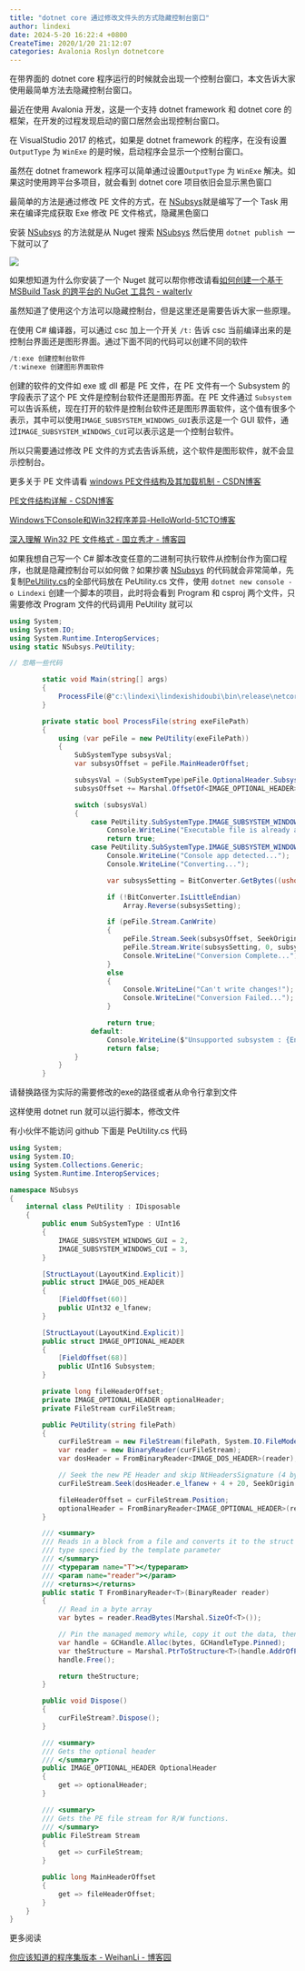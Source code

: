 ```yaml
---
title: "dotnet core 通过修改文件头的方式隐藏控制台窗口"
author: lindexi
date: 2024-5-20 16:22:4 +0800
CreateTime: 2020/1/20 21:12:07
categories: Avalonia Roslyn dotnetcore
---
```


在带界面的 dotnet core 程序运行的时候就会出现一个控制台窗口，本文告诉大家使用最简单方法去隐藏控制台窗口。

<!--more-->


<!-- CreateTime:2020/1/20 21:12:07 -->

<!-- 标签：Avalonia,Roslyn，dotnetcore -->

最近在使用 Avalonia 开发，这是一个支持 dotnet framework 和 dotnet core 的框架，在开发的过程发现启动的窗口居然会出现控制台窗口。

在 VisualStudio 2017 的格式，如果是 dotnet framework 的程序，在没有设置 `OutputType` 为 `WinExe` 的是时候，启动程序会显示一个控制台窗口。

虽然在 dotnet framework 程序可以简单通过设置`OutputType` 为 `WinExe` 解决。如果这时使用跨平台多项目，就会看到 dotnet core 项目依旧会显示黑色窗口

最简单的方法是通过修改 PE 文件的方式，在 [NSubsys](https://github.com/jmacato/NSubsys/blob/master/NSubsys.csproj )就是编写了一个 Task 用来在编译完成获取 Exe 修改 PE 文件格式，隐藏黑色窗口

安装 [NSubsys](https://github.com/jmacato/NSubsys/blob/master/NSubsys.csproj ) 的方法就是从 Nuget 搜索 [NSubsys](https://github.com/jmacato/NSubsys/blob/master/NSubsys.csproj ) 然后使用 `dotnet publish `一下就可以了

<!-- ![](image/dotnet core 通过修改文件头的方式隐藏控制台窗口/dotnet core 通过修改文件头的方式隐藏控制台窗口0.png) -->

![](http://image.acmx.xyz/lindexi%2F20187242045550)

如果想知道为什么你安装了一个 Nuget 就可以帮你修改请看[如何创建一个基于 MSBuild Task 的跨平台的 NuGet 工具包 - walterlv](https://walterlv.github.io/post/create-a-cross-platform-msbuild-task-based-nuget-tool.html )

虽然知道了使用这个方法可以隐藏控制台，但是这里还是需要告诉大家一些原理。

在使用 C# 编译器，可以通过 csc 加上一个开关 `/t:` 告诉 csc 当前编译出来的是 控制台界面还是图形界面。通过下面不同的代码可以创建不同的软件

```csharp
/t:exe 创建控制台软件
/t:winexe 创建图形界面软件
```
创建的软件的文件如 exe 或 dll 都是 PE 文件，在 PE 文件有一个 Subsystem 的字段表示了这个 PE 文件是控制台软件还是图形界面。在 PE 文件通过 `Subsystem` 可以告诉系统，现在打开的软件是控制台软件还是图形界面软件，这个值有很多个表示，其中可以使用`IMAGE_SUBSYSTEM_WINDOWS_GUI`表示这是一个 GUI 软件，通过`IMAGE_SUBSYSTEM_WINDOWS_CUI`可以表示这是一个控制台软件。

所以只需要通过修改 PE 文件的方式去告诉系统，这个软件是图形软件，就不会显示控制台。

更多关于 PE 文件请看 [windows PE文件结构及其加载机制 - CSDN博客](https://blog.csdn.net/liuyez123/article/details/51281905 )

[PE文件结构详解 - CSDN博客](https://blog.csdn.net/huanjieshuijing/article/details/5874365 )

[Windows下Console和Win32程序差异-HelloWorld-51CTO博客](http://blog.51cto.com/vanshell/422909 )

[深入理解 Win32 PE 文件格式 - 国立秀才 - 博客园](https://www.cnblogs.com/guolixiucai/p/4809820.html )

如果我想自己写一个 C# 脚本改变任意的二进制可执行软件从控制台作为窗口程序，也就是隐藏控制台可以如何做？如果抄袭  [NSubsys](https://github.com/jmacato/NSubsys/blob/master/NSubsys.csproj ) 的代码就会非常简单，先复制[PeUtility.cs](https://github.com/jmacato/NSubsys/blob/master/PeUtility.cs )的全部代码放在 PeUtility.cs 文件，使用 `dotnet new console -o Lindexi` 创建一个脚本的项目，此时将会看到 Program 和 csproj 两个文件，只需要修改 Program 文件的代码调用 PeUtility 就可以

```csharp
using System;
using System.IO;
using System.Runtime.InteropServices;
using static NSubsys.PeUtility;

// 忽略一些代码

        static void Main(string[] args)
        {
            ProcessFile(@"c:\lindexi\lindexishidoubi\bin\release\netcoreapp3.1\lindexi.exe");
        }

        private static bool ProcessFile(string exeFilePath)
        {
            using (var peFile = new PeUtility(exeFilePath))
            {
                SubSystemType subsysVal;
                var subsysOffset = peFile.MainHeaderOffset;

                subsysVal = (SubSystemType)peFile.OptionalHeader.Subsystem;
                subsysOffset += Marshal.OffsetOf<IMAGE_OPTIONAL_HEADER>("Subsystem").ToInt32();

                switch (subsysVal)
                {
                    case PeUtility.SubSystemType.IMAGE_SUBSYSTEM_WINDOWS_GUI:
                        Console.WriteLine("Executable file is already a Win32 App!");
                        return true;
                    case PeUtility.SubSystemType.IMAGE_SUBSYSTEM_WINDOWS_CUI:
                        Console.WriteLine("Console app detected...");
                        Console.WriteLine("Converting...");

                        var subsysSetting = BitConverter.GetBytes((ushort)SubSystemType.IMAGE_SUBSYSTEM_WINDOWS_GUI);

                        if (!BitConverter.IsLittleEndian)
                            Array.Reverse(subsysSetting);

                        if (peFile.Stream.CanWrite)
                        {
                            peFile.Stream.Seek(subsysOffset, SeekOrigin.Begin);
                            peFile.Stream.Write(subsysSetting, 0, subsysSetting.Length);
                            Console.WriteLine("Conversion Complete...");
                        }
                        else
                        {
                            Console.WriteLine("Can't write changes!");
                            Console.WriteLine("Conversion Failed...");
                        }

                        return true;
                    default:
                        Console.WriteLine($"Unsupported subsystem : {Enum.GetName(typeof(SubSystemType), subsysVal)}.");
                        return false;
                }
            }
        }
```

请替换路径为实际的需要修改的exe的路径或者从命令行拿到文件

这样使用 dotnet run 就可以运行脚本，修改文件

有小伙伴不能访问 github 下面是 PeUtility.cs 代码

```csharp
using System;
using System.IO;
using System.Collections.Generic;
using System.Runtime.InteropServices;

namespace NSubsys
{
    internal class PeUtility : IDisposable
    {
        public enum SubSystemType : UInt16
        {
            IMAGE_SUBSYSTEM_WINDOWS_GUI = 2,
            IMAGE_SUBSYSTEM_WINDOWS_CUI = 3,
        }

        [StructLayout(LayoutKind.Explicit)]
        public struct IMAGE_DOS_HEADER
        {
            [FieldOffset(60)]
            public UInt32 e_lfanew;
        }

        [StructLayout(LayoutKind.Explicit)]
        public struct IMAGE_OPTIONAL_HEADER
        {
            [FieldOffset(68)]
            public UInt16 Subsystem;
        }

        private long fileHeaderOffset;
        private IMAGE_OPTIONAL_HEADER optionalHeader;
        private FileStream curFileStream;

        public PeUtility(string filePath)
        {
            curFileStream = new FileStream(filePath, System.IO.FileMode.Open, System.IO.FileAccess.ReadWrite);
            var reader = new BinaryReader(curFileStream);
            var dosHeader = FromBinaryReader<IMAGE_DOS_HEADER>(reader);

            // Seek the new PE Header and skip NtHeadersSignature (4 bytes) & IMAGE_FILE_HEADER struct (20bytes).
            curFileStream.Seek(dosHeader.e_lfanew + 4 + 20, SeekOrigin.Begin);

            fileHeaderOffset = curFileStream.Position;
            optionalHeader = FromBinaryReader<IMAGE_OPTIONAL_HEADER>(reader);
        }

        /// <summary>
        /// Reads in a block from a file and converts it to the struct
        /// type specified by the template parameter
        /// </summary>
        /// <typeparam name="T"></typeparam>
        /// <param name="reader"></param>
        /// <returns></returns>
        public static T FromBinaryReader<T>(BinaryReader reader)
        {
            // Read in a byte array
            var bytes = reader.ReadBytes(Marshal.SizeOf<T>());

            // Pin the managed memory while, copy it out the data, then unpin it
            var handle = GCHandle.Alloc(bytes, GCHandleType.Pinned);
            var theStructure = Marshal.PtrToStructure<T>(handle.AddrOfPinnedObject());
            handle.Free();

            return theStructure;
        }

        public void Dispose()
        {
            curFileStream?.Dispose();
        }

        /// <summary>
        /// Gets the optional header
        /// </summary>
        public IMAGE_OPTIONAL_HEADER OptionalHeader
        {
            get => optionalHeader;
        }

        /// <summary>
        /// Gets the PE file stream for R/W functions.
        /// </summary> 
        public FileStream Stream
        {
            get => curFileStream;
        }

        public long MainHeaderOffset
        {
            get => fileHeaderOffset;
        }
    }
}
```

更多阅读

[你应该知道的程序集版本 - WeihanLi - 博客园](https://www.cnblogs.com/weihanli/p/assembly-version.html )

